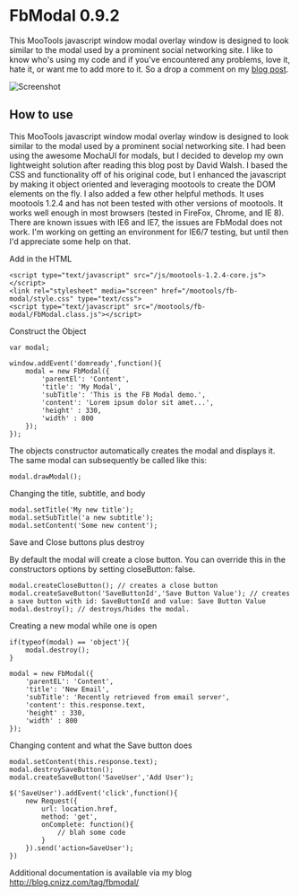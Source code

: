 FbModal 0.9.2
===============================
This MooTools javascript window modal overlay window is designed to look similar to the modal used by a prominent social networking site.  I like to know who's using my code and if you've encountered any problems, love it, hate it, or want me to add more to it.  So a drop a comment on my <a href="http://blog.cnizz.com/tag/fbmodal/">blog post</a>.

![Screenshot](http://www.cnizz.com/mootools/fb-modal/fbmodal.png)


How to use
----------------------

This MooTools javascript window modal overlay window is designed to look similar to the modal used by a prominent social networking site. 
I had been using the awesome MochaUI for modals, but I decided to develop my own lightweight solution after reading this blog post by David Walsh. 
I based the CSS and functionality off of his original code, but I enhanced the javascript by making it object oriented and leveraging mootools 
to create the DOM elements on the fly. I also added a few other helpful methods. It uses mootools 1.2.4 and has not been tested with other 
versions of mootools. It works well enough in most browsers (tested in FireFox, Chrome, and IE 8).  There are known issues with IE6 and IE7, the 
issues are FbModal does not work.  I'm working on getting an environment for IE6/7 testing, but until then I'd appreciate some help on that.

Add in the HTML

	<script type="text/javascript" src="/js/mootools-1.2.4-core.js"></script>
	<link rel="stylesheet" media="screen" href="/mootools/fb-modal/style.css" type="text/css">
	<script type="text/javascript" src="/mootools/fb-modal/FbModal.class.js"></script>

Construct the Object

	var modal;
			 
	window.addEvent('domready',function(){
		modal = new FbModal({
			'parentEl': 'Content',
			'title': 'My Modal',
			'subTitle': 'This is the FB Modal demo.',
			'content': 'Lorem ipsum dolor sit amet...',
			'height' : 330,
			'width' : 800
		});
	});

The objects constructor automatically creates the modal and displays it. The same modal can subsequently be called like this:

	modal.drawModal();

Changing the title, subtitle, and body

	modal.setTitle('My new title');
	modal.setSubTitle('a new subtitle');
	modal.setContent('Some new content');

Save and Close buttons plus destroy

By default the modal will create a close button. You can override this in the constructors options by setting closeButton: false.


	modal.createCloseButton(); // creates a close button
	modal.createSaveButton('SaveButtonId','Save Button Value'); // creates a save button with id: SaveButtonId and value: Save Button Value
	modal.destroy(); // destroys/hides the modal.

Creating a new modal while one is open


	if(typeof(modal) == 'object'){
		modal.destroy();
	}
 
	modal = new FbModal({
		'parentEL': 'Content',
		'title': 'New Email',
		'subTitle': 'Recently retrieved from email server',
		'content': this.response.text,
		'height' : 330,
		'width' : 800
	});

Changing content and what the Save button does

	modal.setContent(this.response.text);
	modal.destroySaveButton();
	modal.createSaveButton('SaveUser','Add User');
 
	$('SaveUser').addEvent('click',function(){
		new Request({
		    url: location.href,
		    method: 'get',
		    onComplete: function(){
				// blah some code
		    }
		}).send('action=SaveUser');
	})
		
Additional documentation is available via my blog <a href="http://blog.cnizz.com/tag/fbmodal/">http://blog.cnizz.com/tag/fbmodal/</a>